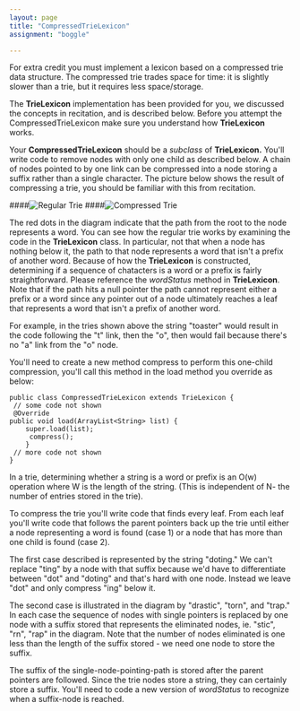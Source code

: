 ```yaml
---
layout: page
title: "CompressedTrieLexicon"
assignment: "boggle"

---
```



For extra credit you must implement a lexicon based on a compressed trie data structure. The compressed trie trades space for time: it is slightly slower than a trie, but it requires less space/storage. 

The **TrieLexicon** implementation has been provided for you, we discussed the concepts in recitation, and is described below. Before you attempt the CompressedTrieLexicon make sure you understand how **TrieLexicon** works.

Your **CompressedTrieLexicon** should be a *subclass* of **TrieLexicon.** You'll write code to remove nodes with only one child as described below. A chain of nodes pointed to by one link can be compressed into a node storing a suffix rather than a single character. The picture below shows the result of compressing a trie, you should be familiar with this from recitation. 

####![Regular Trie](https://www.cs.duke.edu/courses/fall12/compsci201/assignments/boggle/trie.jpg)
####![Compressed Trie](https://www.cs.duke.edu/courses/fall12/compsci201/assignments/boggle/compressedtrie.jpg)

The red dots in the diagram indicate that the path from the root to the node represents a word. 
You can see how the regular trie works by examining the code in the **TrieLexicon** class. In particular, not that when a node has nothing below it, the path to that node represents a word that isn't a prefix of another word. Because of how the **TrieLexicon** is constructed, determining if a sequence of chatacters is a word or a prefix is fairly straightforward. Please reference the *wordStatus* method in **TrieLexicon**. Note that if the path hits a null pointer the path cannot represent either a prefix or a word since any pointer out of a node ultimately reaches a leaf that represents a word that isn't a prefix of another word. 

For example, in the tries shown above the string "toaster" would result in the code following the "t" link, then the "o", then would fail because there's no "a" link from the "o" node. 

You'll need to create a new method compress to perform this one-child compression, you'll call this method in the load method you override as below:

	public class CompressedTrieLexicon extends TrieLexicon {
	 // some code not shown
	 @Override
	public void load(ArrayList<String> list) {
		super.load(list);
		 compress();
		}
	 // more code not shown
	}

In a trie, determining whether a string is a word or prefix is an O(w) operation where W is the length of the string. (This is independent of N- the number of entries stored in the trie). 

To compress the trie you'll write code that finds every leaf. From each leaf you'll write code that follows the parent pointers back up the trie until either a node representing a word is found (case 1) or a node that has more than one child is found (case 2). 

The first case described is represented by the string "doting." We can't replace "ting" by a node with that suffix because we'd have to differentiate between "dot" and "doting" and that's hard with one node. Instead we leave "dot" and only compress "ing" below it. 

The second case is illustrated in the diagram by "drastic", "torn", and "trap." In each case the sequence of nodes with single pointers is replaced by one node with a suffix stored that represents the eliminated nodes, ie. "stic", "rn", "rap" in the diagram. Note that the number of nodes eliminated is one less than the length of the suffix stored - we need one node to store the suffix. 

The suffix of the single-node-pointing-path is stored after the parent pointers are followed. Since the trie nodes store a string, they can certainly store a suffix. You'll need to code a new version of *wordStatus* to recognize when a suffix-node is reached.